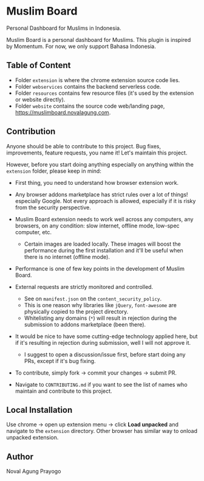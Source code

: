 # Muslim Board

Personal Dashboard for Muslims in Indonesia.

Muslim Board is a personal dashboard for Muslims. This plugin is inspired by Momentum. For now, we only support Bahasa Indonesia.

## Table of Content

- Folder `extension` is where the chrome extension source code lies.
- Folder `webservices` contains the backend serverless code.
- Folder `resources` contains few resource files (it's used by the extension or website directly).
- Folder `website` contains the source code web/landing page, https://muslimboard.novalagung.com.

## Contribution

Anyone should be able to contribute to this project. Bug fixes, improvements, feature requests, you name it! Let's maintain this project.

However, before you start doing anything especially on anything within the `extension` folder, please keep in mind:

- First thing, you need to understand how browser extension work.
- Any browser addons marketplace has strict rules over a lot of things! especially Google. Not every approach is allowed, especially if it is risky from the security perspective.
- Muslim Board extension needs to work well across any computers, any browsers, on any condition: slow internet, offline mode, low-spec computer, etc.

    - Certain images are loaded locally. These images will boost the performance during the first installation and it'll be useful when there is no internet (offline mode).

- Performance is one of few key points in the development of Muslim Board.
- External requests are strictly monitored and controlled.

    - See on `manifest.json` on the `content_security_policy`.
    - This is one reason why libraries like `jQuery`, `font-awesome` are physically copied to the project directory.
    - Whitelisting any domains (`*`) will result in rejection during the submission to addons marketplace (been there).

- It would be nice to have some cutting-edge technology applied here, but if it's resulting in rejection during submission, well I will not approve it.

    - I suggest to open a discussion/issue first, before start doing any PRs, except if it's bug fixing.

- To contribute, simply fork → commit your changes → submit PR.
- Navigate to `CONTRIBUTING.md` if you want to see the list of names who maintain and contribute to this project.

## Local Installation

Use chrome → open up extension menu → click **Load unpacked** and navigate to the `extension` directory. Other browser has similar way to onload unpacked extension.

## Author

Noval Agung Prayogo
